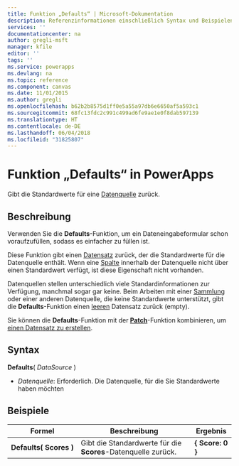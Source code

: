 ```yaml
---
title: Funktion „Defaults“ | Microsoft-Dokumentation
description: Referenzinformationen einschließlich Syntax und Beispielen für die Funktion „Defaults“ in PowerApps
services: ''
documentationcenter: na
author: gregli-msft
manager: kfile
editor: ''
tags: ''
ms.service: powerapps
ms.devlang: na
ms.topic: reference
ms.component: canvas
ms.date: 11/01/2015
ms.author: gregli
ms.openlocfilehash: b62b2b8575d1ff0e5a55a97db6e6650af5a593c1
ms.sourcegitcommit: 68fc13fdc2c991c499ad6fe9ae1e0f8dab597139
ms.translationtype: HT
ms.contentlocale: de-DE
ms.lasthandoff: 06/04/2018
ms.locfileid: "31825807"
---
```

# <a name="defaults-function-in-powerapps"></a>Funktion „Defaults“ in PowerApps
Gibt die Standardwerte für eine [Datenquelle](../working-with-data-sources.md) zurück.  

## <a name="description"></a>Beschreibung
Verwenden Sie die **Defaults**-Funktion, um ein Dateneingabeformular schon voraufzufüllen, sodass es einfacher zu füllen ist.

Diese Funktion gibt einen [Datensatz](../working-with-tables.md#records) zurück, der die Standardwerte für die Datenquelle enthält.  Wenn eine [Spalte](../working-with-tables.md#columns) innerhalb der Datenquelle nicht über einen Standardwert verfügt, ist diese Eigenschaft nicht vorhanden.

Datenquellen stellen unterschiedlich viele Standardinformationen zur Verfügung, manchmal sogar gar keine.  Beim Arbeiten mit einer [Sammlung](../working-with-data-sources.md#collections) oder einer anderen Datenquelle, die keine Standardwerte unterstützt, gibt die **Defaults**-Funktion einen [leeren](function-isblank-isempty.md) Datensatz zurück (empty).

Sie können die **Defaults**-Funktion mit der **[Patch](function-patch.md)**-Funktion kombinieren, um [einen Datensatz zu erstellen](../working-with-data-sources.md).

## <a name="syntax"></a>Syntax
**Defaults**( *DataSource* )

* *Datenquelle*: Erforderlich. Die Datenquelle, für die Sie Standardwerte haben möchten

## <a name="examples"></a>Beispiele
| Formel | Beschreibung | Ergebnis |
| --- | --- | --- |
| **Defaults(&nbsp;Scores&nbsp;)** |Gibt die Standardwerte für die **Scores**-Datenquelle zurück. |**{ Score: 0 }** |

